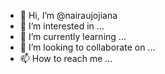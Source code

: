 - 👋 Hi, I’m @nairaujojiana
- 👀 I’m interested in ...
- 🌱 I’m currently learning ...
- 💞️ I’m looking to collaborate on ...
- 📫 How to reach me ...

<!---
nairaujojiana/nairaujojiana is a ✨ special ✨ repository because its `README.md` (this file) appears on your GitHub profile.
You can click the Preview link to take a look at your changes.
--->
